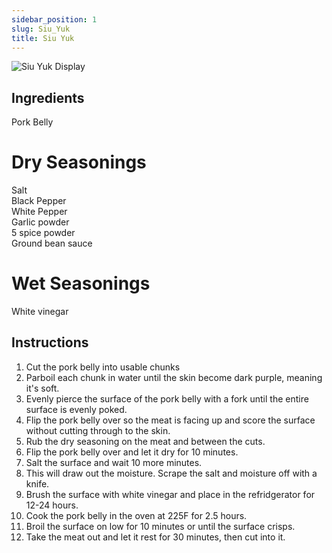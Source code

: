 ```yaml
---
sidebar_position: 1
slug: Siu_Yuk
title: Siu Yuk
---
```


![Siu Yuk Display](./images/Bad_Siu_Yuk.jpg)

## Ingredients

Pork Belly

# Dry Seasonings
Salt\
Black Pepper\
White Pepper\
Garlic powder\
5 spice powder\
Ground bean sauce

# Wet Seasonings
White vinegar

## Instructions
1. Cut the pork belly into usable chunks
2. Parboil each chunk in water until the skin become dark purple, meaning it's soft.
3. Evenly pierce the surface of the pork belly with a fork until the entire surface is evenly poked.
4. Flip the pork belly over so the meat is facing up and score the surface without cutting through to the skin.
5. Rub the dry seasoning on the meat and between the cuts.
6. Flip the pork belly over and let it dry for 10 minutes.
7. Salt the surface and wait 10 more minutes.
8. This will draw out the moisture. Scrape the salt and moisture off with a knife.
9. Brush the surface with white vinegar and place in the refridgerator for 12-24 hours.
10. Cook the pork belly in the oven at 225F for 2.5 hours.
11. Broil the surface on low for 10 minutes or until the surface crisps.
12. Take the meat out and let it rest for 30 minutes, then cut into it.